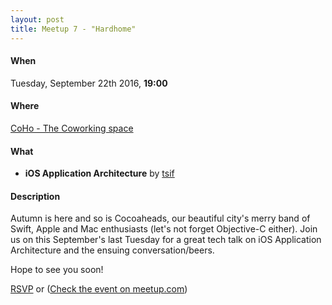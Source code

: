 ```yaml
---
layout: post
title: Meetup 7 - "Hardhome"
---
```


#### When
Tuesday, September 22th 2016, **19:00**

#### Where
[CoHo - The Coworking space](https://www.facebook.com/coho.gr)

#### What

* **iOS Application Architecture** by [tsif](https://twitter.com/sprimp)

#### Description
Autumn is here and so is Cocoaheads, our beautiful city's merry band of Swift, Apple and Mac enthusiasts (let's not forget Objective-C either).
Join us on this September's last Tuesday for a great tech talk on iOS Application Architecture and the ensuing conversation/beers.

Hope to see you soon!

<a href="http://www.meetup.com/CocoaHeadsSKG/events/231711923/" data-event="234268921" class="mu-rsvp-btn">RSVP</a> or
([Check the event on meetup.com](http://www.meetup.com/CocoaHeadsSKG/events/234268921/))
